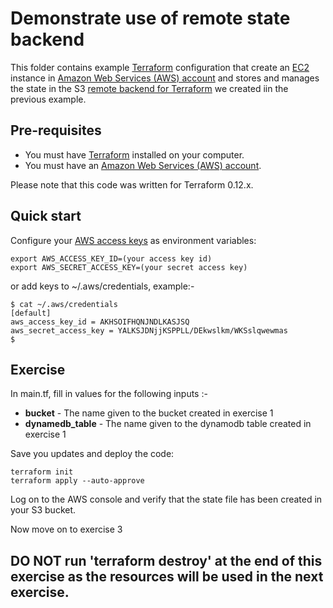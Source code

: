 # Demonstrate use of remote state backend

This folder contains example [Terraform](https://www.terraform.io/) configuration that create an 
[EC2](https://aws.amazon.com/ec2/) instance in [Amazon Web Services (AWS) account](http://aws.amazon.com/) and
stores and manages the state in the S3 [remote backend for Terraform](https://www.terraform.io/docs/backends/) 
we created iin the previous example.

## Pre-requisites

* You must have [Terraform](https://www.terraform.io/) installed on your computer. 
* You must have an [Amazon Web Services (AWS) account](http://aws.amazon.com/).

Please note that this code was written for Terraform 0.12.x.

## Quick start

Configure your [AWS access 
keys](http://docs.aws.amazon.com/general/latest/gr/aws-sec-cred-types.html#access-keys-and-secret-access-keys) as 
environment variables:

```
export AWS_ACCESS_KEY_ID=(your access key id)
export AWS_SECRET_ACCESS_KEY=(your secret access key)
```

or add keys to ~/.aws/credentials, example:-

```
$ cat ~/.aws/credentials
[default]
aws_access_key_id = AKHSOIFHQNJNDLKASJSQ
aws_secret_access_key = YALKSJDNjjKSPPLL/DEkwslkm/WKSslqwewmas
$
```

## Exercise

In main.tf, fill in values for the following inputs :-

* __bucket__ - The name given to the bucket created in exercise 1
* __dynamedb_table__ - The name given to the dynamodb table created in exercise 1

Save you updates and deploy the code:

```
terraform init
terraform apply --auto-approve
```

Log on to the AWS console and verify that the state file has been created in your S3 bucket.

Now move on to exercise 3

## DO NOT run 'terraform destroy' at the end of this exercise as the resources will be used in the next exercise.


